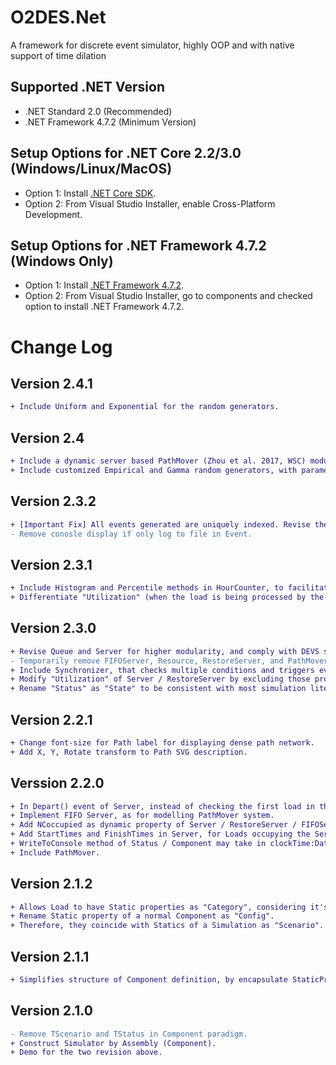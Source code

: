 # O2DES.Net
A framework for discrete event simulator, highly OOP and with native support of time dilation

## Supported .NET Version
- .NET Standard 2.0 (Recommended)
- .NET Framework 4.7.2 (Minimum Version)

## Setup Options for .NET Core 2.2/3.0 (Windows/Linux/MacOS)
- Option 1: Install [.NET Core SDK](https://dotnet.microsoft.com/download).
- Option 2: From Visual Studio Installer, enable Cross-Platform Development.

## Setup Options for .NET Framework 4.7.2 (Windows Only)
- Option 1: Install [.NET Framework 4.7.2](https://dotnet.microsoft.com/download).
- Option 2: From Visual Studio Installer, go to components and checked option to install .NET Framework 4.7.2.

# Change Log
## Version 2.4.1
```diff
+ Include Uniform and Exponential for the random generators.
```

## Version 2.4
```diff
+ Include a dynamic server based PathMover (Zhou et al. 2017, WSC) module for simulating traffic network.
+ Include customized Empirical and Gamma random generators, with parameters fitting simulation studies.
```
## Version 2.3.2
```diff
+ [Important Fix] All events generated are uniquely indexed. Revise the sorting mechanism the FEL (future event list) such that same time events are ordered based on the sequence they are generated. This prevents untraceable distortion of simulation results, i.e., it guarantees that the single random seed always leads to the same sample path.
- Remove conosle display if only log to file in Event. 
```
## Version 2.3.1
```diff
+ Include Histogram and Percentile methods in HourCounter, to facilitate the statistics on the distribution of the observed count.
+ Differentiate "Utilization" (when the load is being processed by the server) and "Occupation" (when the load is occupying server's capacity, i.e., both being served and stucked) for the server statistics.
```

## Version 2.3.0
```diff
+ Revise Queue and Server for higher modularity, and comply with DEVS standards.
- Temporarily remove FIFOServer, Resource, RestoreServer, and PathMover, due to unstable performance.
+ Include Synchronizer, that checks multiple conditions and triggers events when all conditions are satisfied or unsatisfied.
+ Modify "Utilization" of Server / RestoreServer by excluding those processed but not departed; instead add "Occupation" for the the inclusive counting.
+ Rename "Status" as "State" to be consistent with most simulation literature.
```

## Version 2.2.1
```diff
+ Change font-size for Path label for displaying dense path network.
+ Add X, Y, Rotate transform to Path SVG description.
```

## Verssion 2.2.0
```diff
+ In Depart() event of Server, instead of checking the first load in the Served list (and continue only if the first is departed), all loads will be screened for ToDepart condition and depart if respective condition is satisfied.
+ Implement FIFO Server, as for modelling PathMover system.
+ Add NCoccupied as dynamic property of Server / RestoreServer / FIFOServer, for easy call.
+ Add StartTimes and FinishTimes in Server, for Loads occupying the Server.
+ WriteToConsole method of Status / Component may take in clockTime:DateTime parameter, as need for determining position of vehicles in PathMover.
+ Include PathMover.
```

## Version 2.1.2
```diff
+ Allows Load to have Static properties as "Category", considering it's a special type of 2. Component that have life cycles in simulation.
+ Rename Static property of a normal Component as "Config".
+ Therefore, they coincide with Statics of a Simulation as "Scenario".
```

## Version 2.1.1
```diff
+ Simplifies structure of Component definition, by encapsulate StaticProperty based on root class, i.e., Component<TStatics> : Component.
```
## Version 2.1.0
```diff
- Remove TScenario and TStatus in Component paradigm.
+ Construct Simulator by Assembly (Component).
+ Demo for the two revision above.
```
